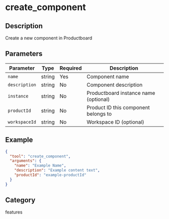 # create_component

## Description
Create a new component in Productboard

## Parameters

| Parameter | Type | Required | Description |
|-----------|------|----------|-------------|
| `name` | string | Yes | Component name |
| `description` | string | No | Component description |
| `instance` | string | No | Productboard instance name (optional) |
| `productId` | string | No | Product ID this component belongs to |
| `workspaceId` | string | No | Workspace ID (optional) |

## Example

```json
{
  "tool": "create_component",
  "arguments": {
    "name": "Example Name",
    "description": "Example content text",
    "productId": "example-productId"
  }
}
```

## Category
features

